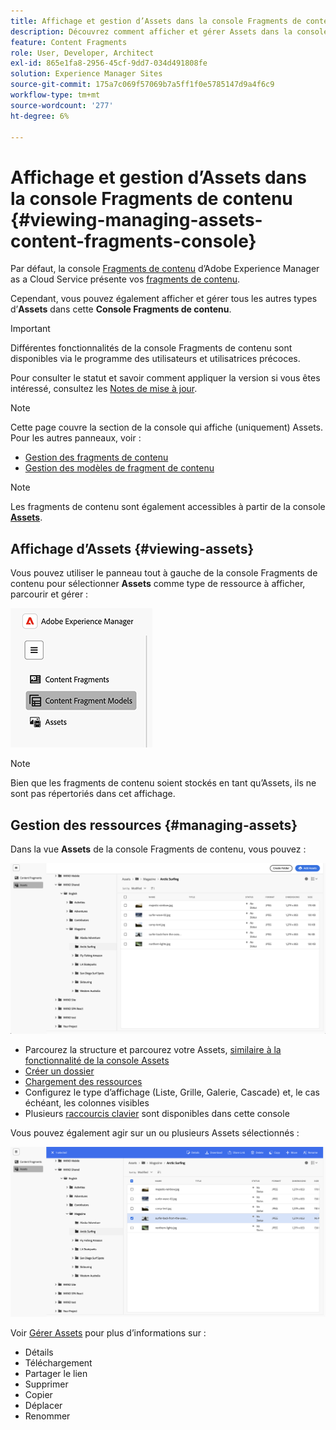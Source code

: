 ```yaml
---
title: Affichage et gestion d’Assets dans la console Fragments de contenu
description: Découvrez comment afficher et gérer Assets dans la console Fragments de contenu d’Adobe Experience Manager as a Cloud Service.
feature: Content Fragments
role: User, Developer, Architect
exl-id: 865e1fa8-2956-45cf-9dd7-034d491808fe
solution: Experience Manager Sites
source-git-commit: 175a7c069f57069b7a5ff1f0e5785147d9a4f6c9
workflow-type: tm+mt
source-wordcount: '277'
ht-degree: 6%

---
```


# Affichage et gestion d’Assets dans la console Fragments de contenu {#viewing-managing-assets-content-fragments-console}

Par défaut, la console [Fragments de contenu](/help/sites-cloud/administering/content-fragments/overview.md#content-fragments-console) d’Adobe Experience Manager as a Cloud Service présente vos [fragments de contenu](/help/sites-cloud/administering/content-fragments/overview.md).

Cependant, vous pouvez également afficher et gérer tous les autres types d’**Assets** dans cette **Console Fragments de contenu**.

>[!IMPORTANT]
>
>Différentes fonctionnalités de la console Fragments de contenu sont disponibles via le programme des utilisateurs et utilisatrices précoces.
>
>Pour consulter le statut et savoir comment appliquer la version si vous êtes intéressé, consultez les [Notes de mise à jour](/help/release-notes/release-notes-cloud/release-notes-current.md).

>[!NOTE]
>
>Cette page couvre la section de la console qui affiche (uniquement) Assets. Pour les autres panneaux, voir :
>
>* [Gestion des fragments de contenu](/help/sites-cloud/administering/content-fragments/managing.md)
>* [Gestion des modèles de fragment de contenu](/help/sites-cloud/administering/content-fragments/managing-content-fragment-models.md)

>[!NOTE]
>
>Les fragments de contenu sont également accessibles à partir de la console **[Assets](/help/assets/overview.md)**.

## Affichage d’Assets {#viewing-assets}

Vous pouvez utiliser le panneau tout à gauche de la console Fragments de contenu pour sélectionner **Assets** comme type de ressource à afficher, parcourir et gérer :

![Console Fragments de contenu - navigation](/help/sites-cloud/administering/content-fragments/assets/cf-console-assets-navigation.png)

>[!NOTE]
>
>Bien que les fragments de contenu soient stockés en tant qu’Assets, ils ne sont pas répertoriés dans cet affichage.

## Gestion des ressources {#managing-assets}

Dans la vue **Assets** de la console Fragments de contenu, vous pouvez :

![Console Fragments de contenu - Parcourir les ressources](/help/sites-cloud/administering/content-fragments/assets/cf-console-assets-browse.png)

* Parcourez la structure et parcourez votre Assets, [ similaire à la fonctionnalité de la console Assets](/help/assets/navigate-assets-view.md)
* [Créer un dossier](/help/assets/manage-digital-assets.md#creating-folders)
* [Chargement des ressources](/help/assets/add-delete-assets-view.md)
* Configurez le type d’affichage (Liste, Grille, Galerie, Cascade) et, le cas échéant, les colonnes visibles
* Plusieurs [raccourcis clavier](/help/sites-cloud/administering/content-fragments/keyboard-shortcuts.md) sont disponibles dans cette console

Vous pouvez également agir sur un ou plusieurs Assets sélectionnés :

![Console Fragments de contenu - Actions pour la ressource sélectionnée](/help/sites-cloud/administering/content-fragments/assets/cf-console-assets-actions.png)

Voir [Gérer Assets](/help/assets/manage-organize-assets-view.md) pour plus d’informations sur :

* Détails
* Téléchargement
* Partager le lien
* Supprimer
* Copier
* Déplacer
* Renommer
